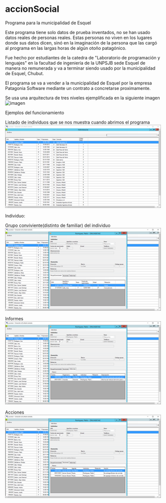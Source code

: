 # accionSocial
Programa para la municipalidad de Esquel

Este programa tiene solo datos de prueba inventados, no se han usado datos reales de personas reales. Estas personas no viven en los lugares donde sus datos dicen, sinó en la imaginación de la persona que las cargó al programa en las largas horas de algún otoño patagónico.

Fue hecho por estudiantes de la catedra de "Laboratorio de programación y lenguajes" en la facultad de ingeniería de la UNPSJB sede Esquel
de manera no remunerada y va a terminar siendo usado por la municipalidad de Esquel, Chubut.

El programa se va a vender a la municipalidad de Esquel por la empresa Patagonia Software mediante un contrato a concretarse proximamente.

Se usa una arquitectura de tres niveles ejemplificada en la siguiente imagen
![imagen](https://github.com/jonathanc0101/accionSocial/blob/imagenesYclutter/imagenes/dise%C3%B1o%20en%203%20niveles.png)

Ejemplos del funcionamiento

Listado de individuos que se nos muestra cuando abrimos el programa
![listado de individuos](https://raw.githubusercontent.com/jonathanc0101/accionSocial/imagenesYclutter/imagenes/Lista.PNG)

Individuo:

Grupo conviviente(distinto de familiar) del individuo
![Datos del individuo y grupo conviviente](https://github.com/jonathanc0101/accionSocial/blob/imagenesYclutter/imagenes/GrupoConviviente.PNG)

Informes
![Datos del individuo e informes](https://github.com/jonathanc0101/accionSocial/blob/imagenesYclutter/imagenes/Informes.PNG)

Acciones
![Datos del individuo y acciones](https://raw.githubusercontent.com/jonathanc0101/accionSocial/imagenesYclutter/imagenes/Acciones.PNG)


